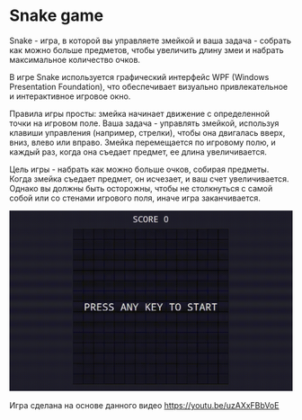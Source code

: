 # Snake game

Snake - игра, в которой вы управляете змейкой и ваша задача - собрать как можно больше предметов, чтобы увеличить длину змеи и набрать максимальное количество очков.

В игре Snake используется графический интерфейс WPF (Windows Presentation Foundation), что обеспечивает визуально привлекательное и интерактивное игровое окно.

Правила игры просты: змейка начинает движение с определенной точки на игровом поле. Ваша задача - управлять змейкой, используя клавиши управления (например, стрелки), чтобы она двигалась вверх, вниз, влево или вправо. Змейка перемещается по игровому полю, и каждый раз, когда она съедает предмет, ее длина увеличивается.

Цель игры - набрать как можно больше очков, собирая предметы. Когда змейка съедает предмет, он исчезает, и ваш счет увеличивается. Однако вы должны быть осторожны, чтобы не столкнуться с самой собой или со стенами игрового поля, иначе игра заканчивается.

![Gameplay](Gameplay.gif)

Игра сделана на основе данного видео https://youtu.be/uzAXxFBbVoE
